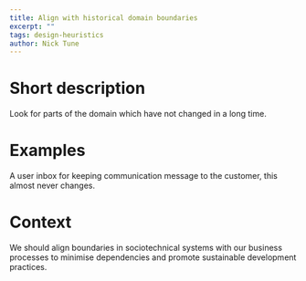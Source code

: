 ```yaml
---
title: Align with historical domain boundaries
excerpt: ""
tags: design-heuristics
author: Nick Tune
---
```


# Short description

Look for parts of the domain which have not changed in a long time.

# Examples

A user inbox for keeping communication message to the customer, this almost never changes.

# Context

We should align boundaries in sociotechnical systems with our business processes to minimise dependencies and promote sustainable development practices.
